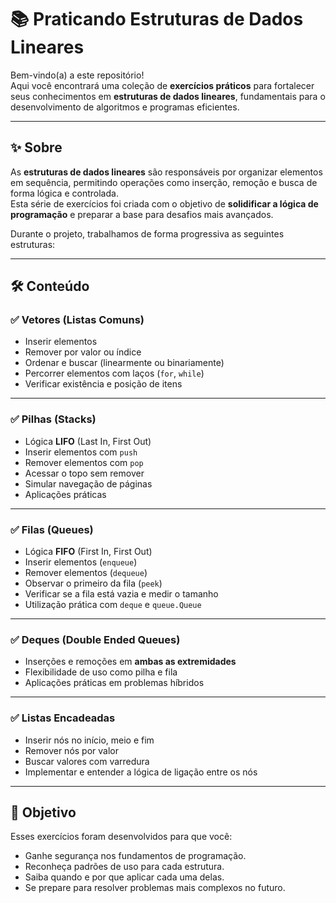 # 📚 Praticando Estruturas de Dados Lineares

Bem-vindo(a) a este repositório!  
Aqui você encontrará uma coleção de **exercícios práticos** para fortalecer seus conhecimentos em **estruturas de dados lineares**, fundamentais para o desenvolvimento de algoritmos e programas eficientes.

---

## ✨ Sobre

As **estruturas de dados lineares** são responsáveis por organizar elementos em sequência, permitindo operações como inserção, remoção e busca de forma lógica e controlada.  
Esta série de exercícios foi criada com o objetivo de **solidificar a lógica de programação** e preparar a base para desafios mais avançados.

Durante o projeto, trabalhamos de forma progressiva as seguintes estruturas:

---

## 🛠️ Conteúdo

### ✅ Vetores (Listas Comuns)
- Inserir elementos
- Remover por valor ou índice
- Ordenar e buscar (linearmente ou binariamente)
- Percorrer elementos com laços (`for`, `while`)
- Verificar existência e posição de itens

---

### ✅ Pilhas (Stacks)
- Lógica **LIFO** (Last In, First Out)
- Inserir elementos com `push`
- Remover elementos com `pop`
- Acessar o topo sem remover
- Simular navegação de páginas
- Aplicações práticas

---

### ✅ Filas (Queues)
- Lógica **FIFO** (First In, First Out)
- Inserir elementos (`enqueue`)
- Remover elementos (`dequeue`)
- Observar o primeiro da fila (`peek`)
- Verificar se a fila está vazia e medir o tamanho
- Utilização prática com `deque` e `queue.Queue`

---

### ✅ Deques (Double Ended Queues)
- Inserções e remoções em **ambas as extremidades**
- Flexibilidade de uso como pilha e fila
- Aplicações práticas em problemas híbridos

---

### ✅ Listas Encadeadas
- Inserir nós no início, meio e fim
- Remover nós por valor
- Buscar valores com varredura
- Implementar e entender a lógica de ligação entre os nós

---

## 🚀 Objetivo

Esses exercícios foram desenvolvidos para que você:
- Ganhe segurança nos fundamentos de programação.
- Reconheça padrões de uso para cada estrutura.
- Saiba quando e por que aplicar cada uma delas.
- Se prepare para resolver problemas mais complexos no futuro.


